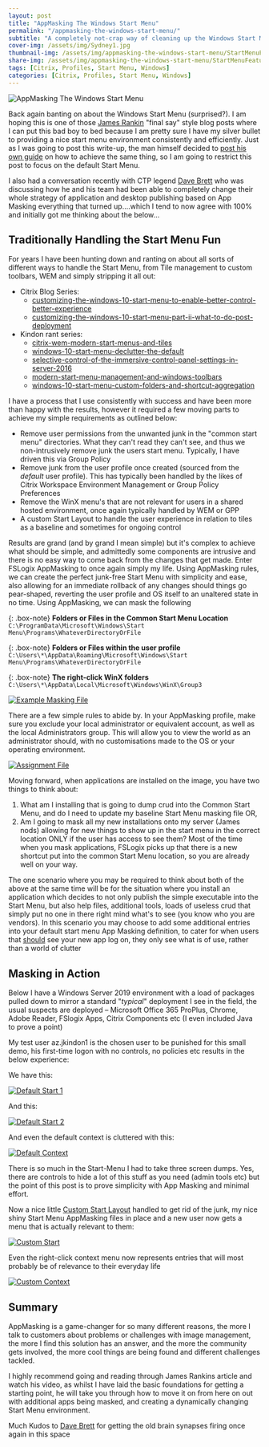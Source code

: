 ```yaml
---
layout: post
title: "AppMasking The Windows Start Menu"
permalink: "/appmasking-the-windows-start-menu/"
subtitle: "A completely not-crap way of cleaning up the Windows Start Menu - without breaking stuff"
cover-img: /assets/img/Sydney1.jpg
thumbnail-img: /assets/img/appmasking-the-windows-start-menu/StartMenuFeatured.png
share-img: /assets/img/appmasking-the-windows-start-menu/StartMenuFeatured.png
tags: [Citrix, Profiles, Start Menu, Windows]
categories: [Citrix, Profiles, Start Menu, Windows]
---
```


![AppMasking The Windows Start Menu]({{site.baseurl}}/assets/img/appmasking-the-windows-start-menu/StartMenuFeatured.png)

Back again banting on about the Windows Start Menu (surprised?). I am hoping this is one of those [James Rankin](https://james-rankin.com/) "final say" style blog posts where I can put this bad boy to bed because I am pretty sure I have my silver bullet to providing a nice start menu environment consistently and efficiently. Just as I was going to post this write-up, the man himself decided to [post his own guide](https://james-rankin.com/videos/dynamic-start-menu-on-server-2016-2019-and-windows-10/) on how to achieve the same thing, so I am going to restrict this post to focus on the default Start Menu. 

I also had a conversation recently with CTP legend [Dave Brett](https://twitter.com/dbretty) who was discussing how he and his team had been able to completely change their whole strategy of application and desktop publishing based on App Masking everything that turned up….which I tend to now agree with 100% and initially got me thinking about the below…

## Traditionally Handling the Start Menu Fun

For years I have been hunting down and ranting on about all sorts of different ways to handle the Start Menu, from Tile management to custom toolbars, WEM and simply stripping it all out:

*   Citrix Blog Series:
    *   [customizing-the-windows-10-start-menu-to-enable-better-control-better-experience](https://www.citrix.com/blogs/2018/04/10/customizing-the-windows-10-start-menu-to-enable-better-control-better-experience/)
    *   [customizing-the-windows-10-start-menu-part-ii-what-to-do-post-deployment](https://www.citrix.com/blogs/2018/05/30/customizing-the-windows-10-start-menu-part-ii-what-to-do-post-deployment/)
*   Kindon rant series:
    *   [citrix-wem-modern-start-menus-and-tiles](https://jkindon.com/2017/10/13/citrix-wem-modern-start-menus-and-tiles/)
    *   [windows-10-start-menu-declutter-the-default](https://jkindon.com/2018/03/20/windows-10-start-menu-declutter-the-default/)
    *   [selective-control-of-the-immersive-control-panel-settings-in-server-2016](https://jkindon.com/2018/09/29/selective-control-of-the-immersive-control-panel-settings-in-server-2016/)
    *   [modern-start-menu-management-and-windows-toolbars](https://jkindon.com/2019/01/29/modern-start-menu-management-and-windows-toolbars/)
    *   [windows-10-start-menu-custom-folders-and-shortcut-aggregation](https://jkindon.com/2019/02/06/windows-10-start-menu-custom-folders-and-shortcut-aggregation/)

I have a process that I use consistently with success and have been more than happy with the results, however it required a few moving parts to achieve my simple requirements as outlined below:

*   Remove user permissions from the unwanted junk in the "common start menu" directories. What they can't read they can't see, and thus we non-intrusively remove junk the users start menu. Typically, I have driven this via Group Policy
*   Remove junk from the user profile once created (sourced from the *default* user profile). This has typically been handled by the likes of Citrix Workspace Environment Management or Group Policy Preferences
*   Remove the WinX menu's that are not relevant for users in a shared hosted environment, once again typically handled by WEM or GPP
*   A custom Start Layout to handle the user experience in relation to tiles as a baseline and sometimes for ongoing control

Results are grand (and by grand I mean simple) but it's complex to achieve what should be simple, and admittedly some components are intrusive and there is no easy way to come back from the changes that get made. Enter FSLogix AppMasking to once again simply my life. Using AppMasking rules, we can create the perfect junk-free Start Menu with simplicity and ease, also allowing for an immediate rollback of any changes should things go pear-shaped, reverting the user profile and OS itself to an unaltered state in no time. Using AppMasking, we can mask the following

{: .box-note}
**Folders or Files in the Common Start Menu Location** `C:\ProgramData\Microsoft\Windows\Start Menu\Programs\WhateverDirectoryOrFile`

{: .box-note}
**Folders or Files within the user profile** `C:\Users\*\AppData\Roaming\Microsoft\Windows\Start Menu\Programs\WhateverDirectoryOrFile`

{: .box-note}
**The right-click WinX folders** `C:\Users\*\AppData\Local\Microsoft\Windows\WinX\Group3`

[![Example Masking File]({{site.baseurl}}/assets/img/appmasking-the-windows-start-menu/AppMaskProfile.png)]({{site.baseurl}}/assets/img/citrix-mcs-and-azure-ephemeral-disks/AppMaskProfile.png)

There are a few simple rules to abide by. In your AppMasking profile, make sure you exclude your local administrator or equivalent account, as well as the local Administrators group. This will allow you to view the world as an administrator should, with no customisations made to the OS or your operating environment.

[![Assignment File]({{site.baseurl}}/assets/img/appmasking-the-windows-start-menu/AppMaskAssignments.png)]({{site.baseurl}}/assets/img/citrix-mcs-and-azure-ephemeral-disks/AppMaskAssignments.png)

Moving forward, when applications are installed on the image, you have two things to think about:

1.  What am I installing that is going to dump crud into the Common Start Menu, and do I need to update my baseline Start Menu masking file OR,
2.  Am I going to mask all my new installations onto my server (James nods) allowing for new things to show up in the start menu in the correct location ONLY if the user has access to see them? Most of the time when you mask applications, FSLogix picks up that there is a new shortcut put into the common Start Menu location, so you are already well on your way.

The one scenario where you may be required to think about both of the above at the same time will be for the situation where you install an application which decides to not only publish the simple executable into the Start Menu, but also help files, additional tools, loads of useless crud that simply put no one in there right mind what's to see (you know who you are vendors). In this scenario you may choose to add some additional entries into your default start menu App Masking definition, to cater for when users that <u>should</u> see your new app log on, they only see what is of use, rather than a world of clutter

## Masking in Action

Below I have a Windows Server 2019 environment with a load of packages pulled down to mirror a standard "*typical*" deployment I see in the field, the usual suspects are deployed – Microsoft Office 365 ProPlus, Chrome, Adobe Reader, FSlogix Apps, Citrix Components etc (I even included Java to prove a point) 

My test user az.jkindon1 is the chosen user to be punished for this small demo, his first-time logon with no controls, no policies etc results in the below experience:
  
We have this:

[![Default Start 1]({{site.baseurl}}/assets/img/appmasking-the-windows-start-menu/DefaultStart1.png)]({{site.baseurl}}/assets/img/citrix-mcs-and-azure-ephemeral-disks/DefaultStart1.png)

And this:

[![Default Start 2]({{site.baseurl}}/assets/img/appmasking-the-windows-start-menu/DefaultStart2.png)]({{site.baseurl}}/assets/img/citrix-mcs-and-azure-ephemeral-disks/DefaultStart2.png)

And even the default context is cluttered with this:

[![Default Context]({{site.baseurl}}/assets/img/appmasking-the-windows-start-menu/DefaultContext.png)]({{site.baseurl}}/assets/img/citrix-mcs-and-azure-ephemeral-disks/DefaultContext.png)

There is so much in the Start-Menu I had to take three screen dumps. Yes, there are controls to hide a lot of this stuff as you need (admin tools etc) but the point of this post is to prove simplicity with App Masking and minimal effort. 

Now a nice little [Custom Start Layout](https://docs.microsoft.com/en-us/windows/configuration/customize-and-export-start-layout) handled to get rid of the junk, my nice shiny Start Menu AppMasking files in place and a new user now gets a menu that is actually relevant to them: 

[![Custom Start]({{site.baseurl}}/assets/img/appmasking-the-windows-start-menu/CustomStart.png)]({{site.baseurl}}/assets/img/citrix-mcs-and-azure-ephemeral-disks/CustomStart.png)

Even the right-click context menu now represents entries that will most probably be of relevance to their everyday life

[![Custom Context]({{site.baseurl}}/assets/img/appmasking-the-windows-start-menu/CustomContext.png)]({{site.baseurl}}/assets/img/citrix-mcs-and-azure-ephemeral-disks/CustomContext.png)

## Summary

AppMasking is a game-changer for so many different reasons, the more I talk to customers about problems or challenges with image management, the more I find this solution has an answer, and the more the community gets involved, the more cool things are being found and different challenges tackled. 

I highly recommend going and reading through James Rankins article and watch his video, as whilst I have laid the basic foundations for getting a starting point, he will take you through how to move it on from here on out with additional apps being masked, and creating a dynamically changing Start Menu environment. 

Much Kudos to [Dave Brett](https://twitter.com/dbretty) for getting the old brain synapses firing once again in this space